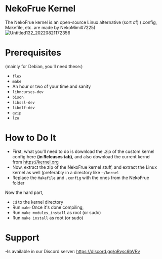# NekoFrue Kernel
The NekoFrue kernel is an open-source Linux alternative (sort of)
(.config, Makefile, etc. are made by NekoMimi#7225)
![Untitled132_20220821172356](https://user-images.githubusercontent.com/88291291/185815668-ca0d3d51-6dce-47e9-a864-f917b0dbf547.png)
# Prerequisites
(mainly for Debian, you'll need these:)
- `flex`
- `make`
- An hour or two of your time and sanity
- `libncurses-dev` 
- `bison`
- `libssl-dev`
- `libelf-dev` 
- `gzip` 
- `lzo`

# How to Do  It
- First, what you'll need to do is download the .zip of the custom kernel config here **(in Releases tab)**, and also download the current kernel from https://kernel.org
- Now,  extract the zip of the NekoFrue kernel stuff, and extract the Linux kernel as well (preferably in a directory like `~/kernel`
- Replace the `Makefile` and `.config` with the ones from the NekoFrue folder

Now the hard part,

- `cd` to the kernel directory
- Run `make`
Once it's done compiling,
- Run `make modules_install` as root (or sudo)
- Run `make install` as root (or sudo)

# Support

-Is available in our Discord server: https://discord.gg/qRysc6bVRv
